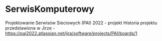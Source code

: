 # SerwisKomputerowy

Projektowanie Serwisów Sieciowych (PAI) 2022 - projekt
Historia projektu przedstawiona w Jirze - https://pai2022.atlassian.net/jira/software/projects/PAI/boards/1
